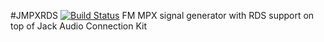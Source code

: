 #JMPXRDS  [![Build Status](https://travis-ci.org/mickflemm/JMPXRDS.svg?branch=master)](https://travis-ci.org/mickflemm/JMPXRDS)
FM MPX signal generator with RDS support on top of Jack Audio Connection Kit
